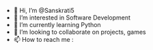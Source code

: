 - 👋 Hi, I’m @Sanskrati5
- 👀 I’m interested in Software Development
- 🌱 I’m currently learning Python
- 💞️ I’m looking to collaborate on projects, games
- 📫 How to reach me : 

<!---
Sanskrati5/Sanskrati5 is a ✨ special ✨ repository because its `README.md` (this file) appears on your GitHub profile.
You can click the Preview link to take a look at your changes.
--->
